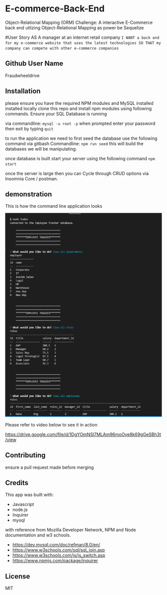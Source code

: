 # E-commerce-Back-End
Object-Relational Mapping (ORM) Challenge: A interactive E-Commerce back end utlizing Object-Relational Mapping as power be Sequelize


#User Story
AS A manager at an internet retail company
`I WANT a back end for my e-commerce website that uses the latest technologies
SO THAT my company can compete with other e-commerce companies`

## Github User Name
Fraudwheeldrive

## Installation
please ensure you have the required NPM modules and MySQL installed installed locally 
clone this repo and install npm modules using following commands. 
Ensure your SQL Database is running 

via commandline:
`mysql -u root -p` 
when prompted enter your password 
then exit by typing 
`quit`

to run the application we need to first seed the database use the following command via gitbash Commandline:
`npm run seed`
this will build the databases we will be manipulating. 

once database is built start your server using the following command 
`npm start`  

once the server is large then you can Cycle through CRUD options via Insomnia Core / postman. 


## demonstration

This is how the command line application looks

![alt text](https://github.com/fraudwheeldrive/Employee-Tracker/blob/main/assets/images/Employee%20Tracker%20screen.PNG)

Please refer to video below to see it in action

https://drive.google.com/file/d/1DgYOmNSl7MLAm96moOye8k69gGeSBh3t/view


## Contributing
 ensure a pull request made before merging 


## Credits
This app was built with:
* Javascript 
* node.js 
* Inquirer 
* mysql 


with reference from Mozilla Developer Network, NPM and Node documentation and w3 schools.

* https://dev.mysql.com/doc/refman/8.0/en/
* https://www.w3schools.com/sql/sql_join.asp
* https://www.w3schools.com/js/js_switch.asp
* https://www.npmjs.com/package/inquirer

## License
MIT



